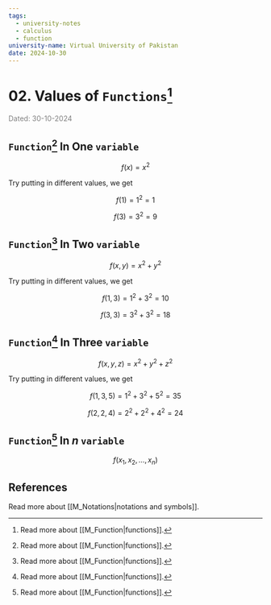 ```yaml
---
tags:
  - university-notes
  - calculus
  - function
university-name: Virtual University of Pakistan
date: 2024-10-30
---
```


# 02. Values of `Functions`[^1]

<span style="color: gray;">Dated: 30-10-2024</span>

## `Function`[^1] In One `variable`

$$f(x) = x^2$$

Try putting in different values, we get  

$$f(1) = 1^2 = 1$$

$$f(3) = 3^2 = 9$$

## `Function`[^1] In Two `variable`

$$f(x, y) = x^2 + y^2$$

Try putting in different values, we get  

$$f(1, 3) = 1^2 + 3^2 = 10$$

$$f(3, 3) = 3^2 + 3^2 = 18$$

## `Function`[^1] In Three `variable`

$$f(x, y, z) = x^2 + y^2 + z^2$$

Try putting in different values, we get  

$$f(1, 3, 5) = 1^2 + 3^2 + 5^2 = 35$$

$$f(2, 2, 4) = 2^2 + 2^2 + 4^2 = 24$$

## `Function`[^1] In $n$ `variable`

$$f(x_1, x_2, \ldots,x_n)$$

## References

Read more about [[M_Notations|notations and symbols]].

[^1]: Read more about [[M_Function|functions]].